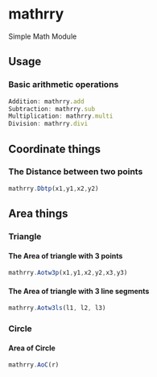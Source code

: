 # mathrry

Simple Math Module

## Usage
### Basic arithmetic operations
```js
Addition: mathrry.add
Subtraction: mathrry.sub
Multiplication: mathrry.multi
Division: mathrry.divi
```  

## Coordinate things
### The Distance between two points
```js
mathrry.Dbtp(x1,y1,x2,y2)
```  

## Area things
### Triangle
#### The Area of triangle with 3 points
```js
mathrry.Aotw3p(x1,y1,x2,y2,x3,y3)
```  
#### The Area of triangle with 3 line segments
```js
mathrry.Aotw3ls(l1, l2, l3)
```  
### Circle
#### Area of Circle
```js
mathrry.AoC(r)
```


